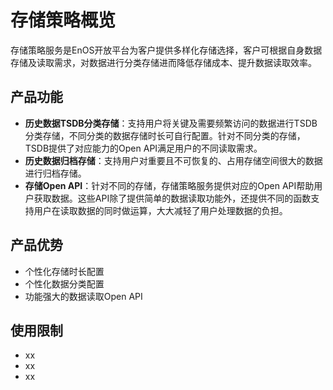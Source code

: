 # 存储策略概览

存储策略服务是EnOS开放平台为客户提供多样化存储选择，客户可根据自身数据存储及读取需求，对数据进行分类存储进而降低存储成本、提升数据读取效率。

## 产品功能
- **历史数据TSDB分类存储**：支持用户将关键及需要频繁访问的数据进行TSDB分类存储，不同分类的数据存储时长可自行配置。针对不同分类的存储，TSDB提供了对应能力的Open API满足用户的不同读取需求。
- **历史数据归档存储**：支持用户对重要且不可恢复的、占用存储空间很大的数据进行归档存储。
- **存储Open API**：针对不同的存储，存储策略服务提供对应的Open API帮助用户获取数据。这些API除了提供简单的数据读取功能外，还提供不同的函数支持用户在读取数据的同时做运算，大大减轻了用户处理数据的负担。

## 产品优势
- 个性化存储时长配置
- 个性化数据分类配置
- 功能强大的数据读取Open API

## 使用限制
- xx
- xx
- xx
